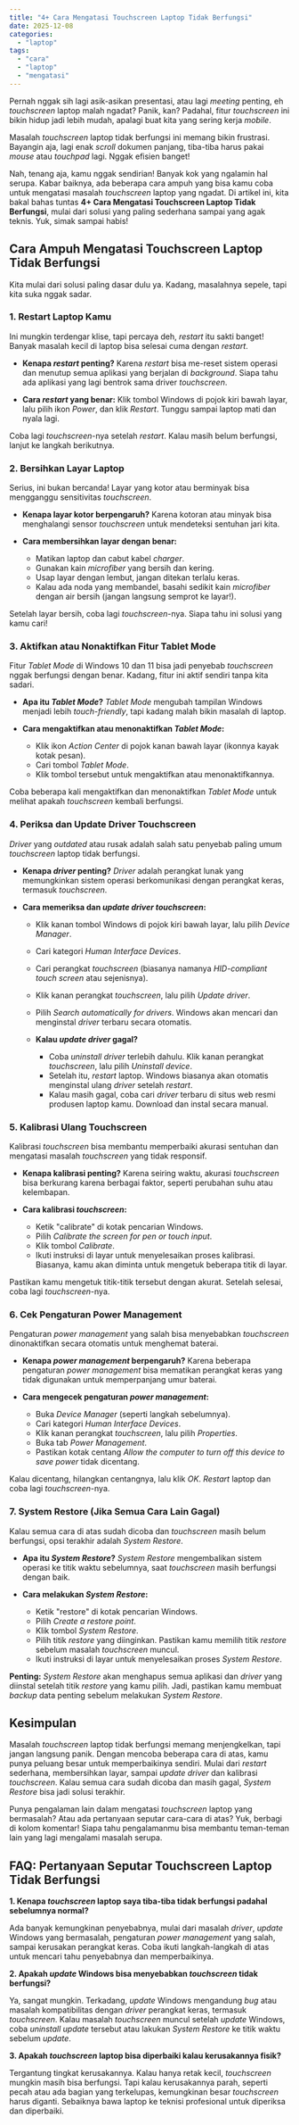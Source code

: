 ```yaml
---
title: "4+ Cara Mengatasi Touchscreen Laptop Tidak Berfungsi"
date: 2025-12-08
categories: 
  - "laptop"
tags: 
  - "cara"
  - "laptop"
  - "mengatasi"
---
```


Pernah nggak sih lagi asik-asikan presentasi, atau lagi _meeting_ penting, eh _touchscreen_ laptop malah ngadat? Panik, kan? Padahal, fitur _touchscreen_ ini bikin hidup jadi lebih mudah, apalagi buat kita yang sering kerja _mobile_.

Masalah _touchscreen_ laptop tidak berfungsi ini memang bikin frustrasi. Bayangin aja, lagi enak _scroll_ dokumen panjang, tiba-tiba harus pakai _mouse_ atau _touchpad_ lagi. Nggak efisien banget!

Nah, tenang aja, kamu nggak sendirian! Banyak kok yang ngalamin hal serupa. Kabar baiknya, ada beberapa cara ampuh yang bisa kamu coba untuk mengatasi masalah _touchscreen_ laptop yang ngadat. Di artikel ini, kita bakal bahas tuntas **4+ Cara Mengatasi Touchscreen Laptop Tidak Berfungsi**, mulai dari solusi yang paling sederhana sampai yang agak teknis. Yuk, simak sampai habis!

## Cara Ampuh Mengatasi Touchscreen Laptop Tidak Berfungsi

Kita mulai dari solusi paling dasar dulu ya. Kadang, masalahnya sepele, tapi kita suka nggak sadar.

### 1\. Restart Laptop Kamu

Ini mungkin terdengar klise, tapi percaya deh, _restart_ itu sakti banget! Banyak masalah kecil di laptop bisa selesai cuma dengan _restart_.

- **Kenapa _restart_ penting?** Karena _restart_ bisa me-reset sistem operasi dan menutup semua aplikasi yang berjalan di _background_. Siapa tahu ada aplikasi yang lagi bentrok sama driver _touchscreen_.
    
- **Cara _restart_ yang benar:** Klik tombol Windows di pojok kiri bawah layar, lalu pilih ikon _Power_, dan klik _Restart_. Tunggu sampai laptop mati dan nyala lagi.
    

Coba lagi _touchscreen_\-nya setelah _restart_. Kalau masih belum berfungsi, lanjut ke langkah berikutnya.

### 2\. Bersihkan Layar Laptop

Serius, ini bukan bercanda! Layar yang kotor atau berminyak bisa mengganggu sensitivitas _touchscreen_.

- **Kenapa layar kotor berpengaruh?** Karena kotoran atau minyak bisa menghalangi sensor _touchscreen_ untuk mendeteksi sentuhan jari kita.
    
- **Cara membersihkan layar dengan benar:**
    
    - Matikan laptop dan cabut kabel _charger_.
    - Gunakan kain _microfiber_ yang bersih dan kering.
    - Usap layar dengan lembut, jangan ditekan terlalu keras.
    - Kalau ada noda yang membandel, basahi sedikit kain _microfiber_ dengan air bersih (jangan langsung semprot ke layar!).

Setelah layar bersih, coba lagi _touchscreen_\-nya. Siapa tahu ini solusi yang kamu cari!

### 3\. Aktifkan atau Nonaktifkan Fitur Tablet Mode

Fitur _Tablet Mode_ di Windows 10 dan 11 bisa jadi penyebab _touchscreen_ nggak berfungsi dengan benar. Kadang, fitur ini aktif sendiri tanpa kita sadari.

- **Apa itu _Tablet Mode_?** _Tablet Mode_ mengubah tampilan Windows menjadi lebih _touch-friendly_, tapi kadang malah bikin masalah di laptop.
    
- **Cara mengaktifkan atau menonaktifkan _Tablet Mode_:**
    
    - Klik ikon _Action Center_ di pojok kanan bawah layar (ikonnya kayak kotak pesan).
    - Cari tombol _Tablet Mode_.
    - Klik tombol tersebut untuk mengaktifkan atau menonaktifkannya.

Coba beberapa kali mengaktifkan dan menonaktifkan _Tablet Mode_ untuk melihat apakah _touchscreen_ kembali berfungsi.

### 4\. Periksa dan Update Driver Touchscreen

_Driver_ yang _outdated_ atau rusak adalah salah satu penyebab paling umum _touchscreen_ laptop tidak berfungsi.

- **Kenapa _driver_ penting?** _Driver_ adalah perangkat lunak yang memungkinkan sistem operasi berkomunikasi dengan perangkat keras, termasuk _touchscreen_.
    
- **Cara memeriksa dan _update driver touchscreen_:**
    
    - Klik kanan tombol Windows di pojok kiri bawah layar, lalu pilih _Device Manager_.
        
    - Cari kategori _Human Interface Devices_.
        
    - Cari perangkat _touchscreen_ (biasanya namanya _HID-compliant touch screen_ atau sejenisnya).
        
    - Klik kanan perangkat _touchscreen_, lalu pilih _Update driver_.
        
    - Pilih _Search automatically for drivers_. Windows akan mencari dan menginstal _driver_ terbaru secara otomatis.
        
    - **Kalau _update driver_ gagal?**
        
        - Coba _uninstall driver_ terlebih dahulu. Klik kanan perangkat _touchscreen_, lalu pilih _Uninstall device_.
        - Setelah itu, _restart_ laptop. Windows biasanya akan otomatis menginstal ulang _driver_ setelah _restart_.
        - Kalau masih gagal, coba cari _driver_ terbaru di situs web resmi produsen laptop kamu. Download dan instal secara manual.

### 5\. Kalibrasi Ulang Touchscreen

Kalibrasi _touchscreen_ bisa membantu memperbaiki akurasi sentuhan dan mengatasi masalah _touchscreen_ yang tidak responsif.

- **Kenapa kalibrasi penting?** Karena seiring waktu, akurasi _touchscreen_ bisa berkurang karena berbagai faktor, seperti perubahan suhu atau kelembapan.
    
- **Cara kalibrasi _touchscreen_:**
    
    - Ketik "calibrate" di kotak pencarian Windows.
    - Pilih _Calibrate the screen for pen or touch input_.
    - Klik tombol _Calibrate_.
    - Ikuti instruksi di layar untuk menyelesaikan proses kalibrasi. Biasanya, kamu akan diminta untuk mengetuk beberapa titik di layar.

Pastikan kamu mengetuk titik-titik tersebut dengan akurat. Setelah selesai, coba lagi _touchscreen_\-nya.

### 6\. Cek Pengaturan Power Management

Pengaturan _power management_ yang salah bisa menyebabkan _touchscreen_ dinonaktifkan secara otomatis untuk menghemat baterai.

- **Kenapa _power management_ berpengaruh?** Karena beberapa pengaturan _power management_ bisa mematikan perangkat keras yang tidak digunakan untuk memperpanjang umur baterai.
    
- **Cara mengecek pengaturan _power management_:**
    
    - Buka _Device Manager_ (seperti langkah sebelumnya).
    - Cari kategori _Human Interface Devices_.
    - Klik kanan perangkat _touchscreen_, lalu pilih _Properties_.
    - Buka tab _Power Management_.
    - Pastikan kotak centang _Allow the computer to turn off this device to save power_ tidak dicentang.

Kalau dicentang, hilangkan centangnya, lalu klik _OK_. _Restart_ laptop dan coba lagi _touchscreen_\-nya.

### 7\. System Restore (Jika Semua Cara Lain Gagal)

Kalau semua cara di atas sudah dicoba dan _touchscreen_ masih belum berfungsi, opsi terakhir adalah _System Restore_.

- **Apa itu _System Restore_?** _System Restore_ mengembalikan sistem operasi ke titik waktu sebelumnya, saat _touchscreen_ masih berfungsi dengan baik.
    
- **Cara melakukan _System Restore_:**
    
    - Ketik "restore" di kotak pencarian Windows.
    - Pilih _Create a restore point_.
    - Klik tombol _System Restore_.
    - Pilih titik _restore_ yang diinginkan. Pastikan kamu memilih titik _restore_ sebelum masalah _touchscreen_ muncul.
    - Ikuti instruksi di layar untuk menyelesaikan proses _System Restore_.

**Penting:** _System Restore_ akan menghapus semua aplikasi dan _driver_ yang diinstal setelah titik _restore_ yang kamu pilih. Jadi, pastikan kamu membuat _backup_ data penting sebelum melakukan _System Restore_.

## Kesimpulan

Masalah _touchscreen_ laptop tidak berfungsi memang menjengkelkan, tapi jangan langsung panik. Dengan mencoba beberapa cara di atas, kamu punya peluang besar untuk memperbaikinya sendiri. Mulai dari _restart_ sederhana, membersihkan layar, sampai _update driver_ dan kalibrasi _touchscreen_. Kalau semua cara sudah dicoba dan masih gagal, _System Restore_ bisa jadi solusi terakhir.

Punya pengalaman lain dalam mengatasi _touchscreen_ laptop yang bermasalah? Atau ada pertanyaan seputar cara-cara di atas? Yuk, berbagi di kolom komentar! Siapa tahu pengalamanmu bisa membantu teman-teman lain yang lagi mengalami masalah serupa.

## FAQ: Pertanyaan Seputar Touchscreen Laptop Tidak Berfungsi

**1\. Kenapa _touchscreen_ laptop saya tiba-tiba tidak berfungsi padahal sebelumnya normal?**

Ada banyak kemungkinan penyebabnya, mulai dari masalah _driver_, _update_ Windows yang bermasalah, pengaturan _power management_ yang salah, sampai kerusakan perangkat keras. Coba ikuti langkah-langkah di atas untuk mencari tahu penyebabnya dan memperbaikinya.

**2\. Apakah _update_ Windows bisa menyebabkan _touchscreen_ tidak berfungsi?**

Ya, sangat mungkin. Terkadang, _update_ Windows mengandung _bug_ atau masalah kompatibilitas dengan _driver_ perangkat keras, termasuk _touchscreen_. Kalau masalah _touchscreen_ muncul setelah _update_ Windows, coba _uninstall update_ tersebut atau lakukan _System Restore_ ke titik waktu sebelum _update_.

**3\. Apakah _touchscreen_ laptop bisa diperbaiki kalau kerusakannya fisik?**

Tergantung tingkat kerusakannya. Kalau hanya retak kecil, _touchscreen_ mungkin masih bisa berfungsi. Tapi kalau kerusakannya parah, seperti pecah atau ada bagian yang terkelupas, kemungkinan besar _touchscreen_ harus diganti. Sebaiknya bawa laptop ke teknisi profesional untuk diperiksa dan diperbaiki.
